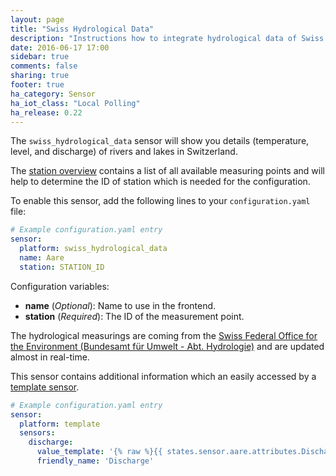 ```yaml
---
layout: page
title: "Swiss Hydrological Data"
description: "Instructions how to integrate hydrological data of Swiss waters within Home Assistant."
date: 2016-06-17 17:00
sidebar: true
comments: false
sharing: true
footer: true
ha_category: Sensor
ha_iot_class: "Local Polling"
ha_release: 0.22
---
```



The `swiss_hydrological_data` sensor will show you details (temperature, level, and discharge) of rivers and lakes in Switzerland.

The [station overview](http://www.hydrodaten.admin.ch/en/danger-levels-table.html) contains a list of all available measuring points and will help to determine the ID of station which is needed for the configuration.

To enable this sensor, add the following lines to your `configuration.yaml` file:

```yaml
# Example configuration.yaml entry
sensor:
  platform: swiss_hydrological_data
  name: Aare
  station: STATION_ID
```

Configuration variables:

- **name** (*Optional*): Name to use in the frontend.
- **station** (*Required*): The ID of the measurement point.

The hydrological measurings are coming from the [Swiss Federal Office for the Environment (Bundesamt für Umwelt - Abt. Hydrologie)](http://www.hydrodaten.admin.ch) and are updated almost in real-time.

This sensor contains additional information which an easily accessed by a [template sensor](/components/sensor.template/).

```yaml
# Example configuration.yaml entry
sensor:
  platform: template
  sensors:
    discharge:
      value_template: '{% raw %}{{ states.sensor.aare.attributes.Discharge }}{% endraw %}'
      friendly_name: 'Discharge'
```

